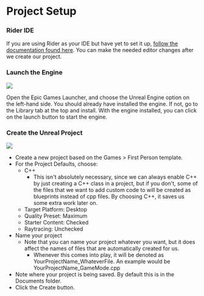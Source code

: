 # Project Setup
### Rider IDE
If you are using Rider as your IDE but have yet to set it up, [follow the documentation found here](https://www.jetbrains.com/help/rider/Unreal_Engine__Before_You_Start.html#rider_unreal_editor). You can make the needed editor changes after we create our project.

### Launch the Engine

![](C:\Users\Sidney\RiderProjects\UE5-CPP-Beginner-FPS\01_Setup\Images\setup00.png)

Open the Epic Games Launcher, and choose the Unreal Engine option on the left-hand side. You should already have installed the engine. If not, go to the Library tab at the top and install.
With the engine installed, you can click on the launch button to start the engine.

### Create the Unreal Project

![](C:\Users\Sidney\RiderProjects\UE5-CPP-Beginner-FPS\01_Setup\Images\setup01.png)

* Create a new project based on the Games > First Person template.
* For the Project Defaults, choose:
  * C++
    * This isn't absolutely necessary, since we can always enable C++ by just creating a C++ class in a project, but if you don't, some of the files that we want to add custom code to will be created as blueprints instead of cpp files. By choosing C++, it saves us some extra work later on.
  * Target Platform: Desktop
  * Quality Preset: Maximum
  * Starter Content: Checked
  * Raytracing: Unchecked
* Name your project
  * Note that you can name your project whatever you want, but it does affect the names of files that are automatically created for us.
    * Whenever this comes into play, it will be denoted as YourProjectName_WhateverFile. An example would be YourProjectName_GameMode.cpp
* Note where your project is being saved. By default this is in the Documents folder.
* Click the Create button.